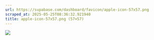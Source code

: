 ```yaml
---
url: https://supabase.com/dashboard/favicon/apple-icon-57x57.png
scraped_at: 2025-05-25T08:36:32.921940
title: apple-icon-57x57.png (57×57)
---
```


![](https://supabase.com/dashboard/favicon/apple-icon-57x57.png)

